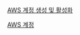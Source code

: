 [AWS 계정 생성 및 활성화](https://www.google.com/search?q=070-7737-0408&rlz=1C1ASUM_enKR1152KR1152&oq=070-7737-0408&gs_lcrp=EgZjaHJvbWUyBggAEEUYOdIBCDU3MTFqMGo3qAIAsAIA&sourceid=chrome&ie=UTF-8)

<a href="https://dumok.net/pages/cbt-search">AWS 계정 
